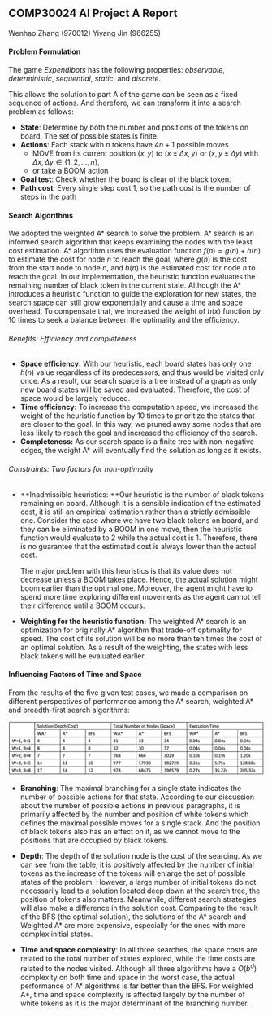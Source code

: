 ## COMP30024 AI Project A Report

Wenhao Zhang (970012)	 Yiyang Jin (966255)

#### Problem Formulation

The game *Expendibots* has the following properties: *observable*, *deterministic*, *sequential*, *static*, and *discrete*.

This allows the solution to part A of the game can be seen as a fixed sequence of actions. And therefore, we can transform it into a search problem as follows:

- **State**: Determine by both the number and positions of the tokens on board. The set of possible states is finite. 
- **Actions**: Each stack with *n* tokens have $4n+1$ possible moves 
  - MOVE from its current position $(x, y)$  to $(x \pm \Delta x, y)$ or $(x, y \pm \Delta y)$ with $\Delta x, \Delta y \in \{1,2,…, n\}$, 
  - or take a BOOM action
- **Goal test**: Check whether the board is clear of the black token.
- **Path cost**: Every single step cost 1, so the path cost is the number of steps in the path

#### Search Algorithms

We adopted the weighted A* search to solve the problem. A* search is an informed search algorithm that keeps examining the nodes with the least cost estimation.  A* algorithm uses the evaluation function $f(n) = g(n) + h(n)$ to estimate the cost for node $n$ to reach the goal, where $g(n)$ is the cost from the start node to node $n$, and $h(n)$ is the estimated cost for node $n$ to reach the goal. In our implementation, the heuristic function evaluates the remaining number of black token in the current state. Although the A*  introduces a heuristic function to guide the exploration for new states, the search space can still grow exponentially and cause a time and space overhead. To compensate that, we increased the weight of $h(x)$ function by 10 times to seek a balance between the optimality and the efficiency.

###### Benefits: Efficiency and completeness

- **Space efficiency:** With our heuristic, each board states has only one $h(n)$ value regardless of its predecessors, and thus would be visited only once.  As a result, our search space is a tree instead of a graph as only new board states will be saved and evaluated. Therefore, the cost of space would be largely reduced.
- **Time efficiency:**  To increase the computation speed, we increased the weight of the heuristic function by 10 times to prioritize the states that are closer to the goal. In this way, we pruned away some nodes that are less likely to reach the goal and increased the efficiency of the search.
- **Completeness:** As our search space is a finite tree with non-negative edges, the weight A* will eventually find the solution as long as it exists. 

###### Constraints: Two factors for non-optimality

- **Inadmissible heuristics: **Our heuristic is the number of black tokens remaining on board. Although it is a sensible indication of the estimated cost, it is still an empirical estimation rather than a strictly admissible one. Consider the case where we have two black tokens on board, and they can be eliminated by a BOOM in one move, then the heuristic function would evaluate to 2 while the actual cost is 1. Therefore, there is no guarantee that the estimated cost is always lower than the actual cost. 

  The major problem with this heuristics is that its value does not decrease unless a BOOM takes place. Hence, the actual solution might boom earlier than the optimal one. Moreover, the agent might have to spend more time exploring different movements as the agent cannot tell their difference until a BOOM occurs. 

- **Weighting for the heuristic function:** The weighted A* search is an optimization for originally A* algorithm that trade-off optimality for speed. The cost of its solution will be no more than ten times the cost of an optimal solution. As a result of the weighting, the states with less black tokens will be evaluated earlier.

#### Influencing Factors of Time and Space 

From the results of the five given test cases, we made a comparison on different perspectives of performance among the A* search,  weighted A* and breadth-first search algorithms:

![Performance-of-algorithms](Performance-of-algorithms.png)

- **Branching**: The maximal branching for a single state indicates the number of possible actions for that state. According to our discussion about the number of possible actions in previous paragraphs, it is primarily affected by the number and position of white tokens which defines the maximal possible moves for a single stack. And the position of black tokens also has an effect on it, as we cannot move to the positions that are occupied by black tokens.

- **Depth**: The depth of the solution node is the cost of the searcing. As we can see from the table, it is positively affected by the number of initial tokens as the increase of the tokens will enlarge the set of possible states of the problem. However, a large number of initial tokens do not necessarily lead to a solution located deep down at the search tree, the position of tokens also matters. Meanwhile, different search strategies will also make a difference in the solution cost. Comparing to the result of the BFS (the optimal solution), the solutions of the A* search and Weighted A* are more expensive, especially for the ones with more complex initial states.

- **Time and space complexity**: In all three searches, the space costs are related to the total number of states explored, while the time costs are related to the nodes visited. Although all three algorithms have a $O(b^d)$ complexity on both time and space in the worst case, the actual performance of A* algorithms is far better than the BFS. For weighted A*, time and space complexity is affected largely by the number of white tokens as it is the major determinant of the branching number.


